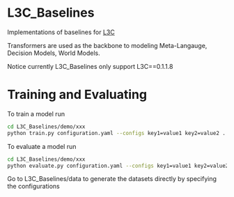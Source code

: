 # L3C_Baselines
Implementations of baselines for [L3C](https://github.com/FutureAGI/L3C)

Transformers are used as the backbone to modeling Meta-Langauge, Decision Models, World Models.

Notice currently L3C_Baselines only support L3C==0.1.1.8

# Training and Evaluating
To train a model run
```bash
cd L3C_Baselines/demo/xxx
python train.py configuration.yaml --configs key1=value1 key2=value2 ...
```

To evaluate a model run
```bash
cd L3C_Baselines/demo/xxx
python evaluate.py configuration.yaml --configs key1=value1 key2=value2 ...
```
Go to L3C_Baselines/data to generate the datasets directly by specifying the configurations

